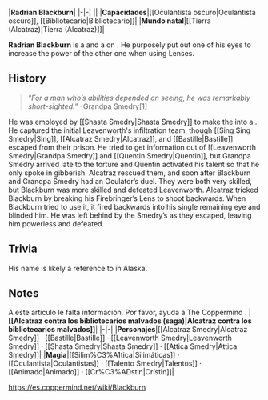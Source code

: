 |**Radrian Blackburn**|
|-|-|
||
|**Capacidades**|[[Oculantista oscuro\|Oculantista oscuro]], [[Bibliotecario\|Bibliotecario]]|
|**Mundo natal**|[[Tierra (Alcatraz)\|Tierra (Alcatraz)]]|

**Radrian Blackburn** is a  and a  on . He purposely put out one of his eyes to increase the power of the other one when using Lenses.

## History
>“*For a man who’s abilities depended on seeing, he was remarkably short-sighted.*”
\-Grandpa Smedry[1]


He was employed by [[Shasta Smedry\|Shasta Smedry]] to make the  into a . He captured the initial Leavenworth's infiltration team, though [[Sing Sing Smedry\|Sing]], [[Alcatraz Smedry\|Alcatraz]], and [[Bastille\|Bastille]] escaped from their prison. He tried to get information out of [[Leavenworth Smedry\|Grandpa Smedry]] and [[Quentin Smedry\|Quentin]], but Grandpa Smedry arrived late to the torture and Quentin activated his talent so that he only spoke in gibberish. Alcatraz rescued them, and soon after Blackburn and Grandpa Smedry had an Oculator’s duel. They were both very skilled, but Blackburn was more skilled and defeated Leavenworth. Alcatraz tricked Blackburn by breaking his Firebringer’s Lens to shoot backwards. When Blackburn tried to use it, it fired backwards into his single remaining eye and blinded him. He was left behind by the Smedry’s as they escaped, leaving him powerless and defeated.

## Trivia
His name is likely a reference to  in Alaska.

## Notes

A este artículo le falta información. Por favor, ayuda a The Coppermind .
|**[[Alcatraz contra los bibliotecarios malvados (saga)\|Alcatraz contra los bibliotecarios malvados]]**|
|-|-|
|**Personajes**|[[Alcatraz Smedry\|Alcatraz Smedry]] · [[Bastille\|Bastille]] · [[Leavenworth Smedry\|Leavenworth Smedry]] · [[Shasta Smedry\|Shasta Smedry]] · [[Attica Smedry\|Attica Smedry]]|
|**Magia**|[[Silim%C3%A1tica\|Silimáticas]] · [[Oculantista\|Oculantistas]] · [[Talento Smedry\|Talentos]] · [[Animado\|Animado]] · [[Cr%C3%ADstin\|Crístin]]|



https://es.coppermind.net/wiki/Blackburn